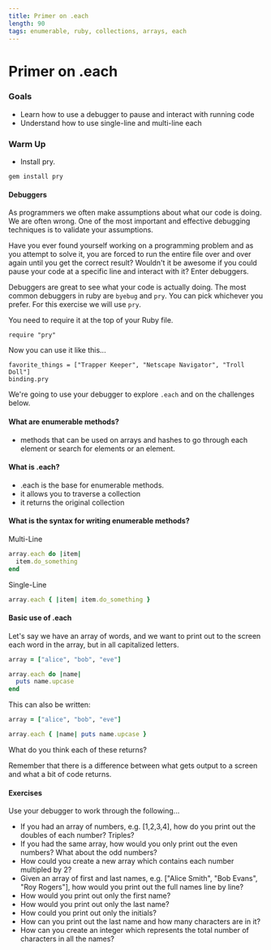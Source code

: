 ```yaml
---
title: Primer on .each
length: 90
tags: enumerable, ruby, collections, arrays, each
---
```


# Primer on .each

### Goals

* Learn how to use a debugger to pause and interact with running code
* Understand how to use single-line and multi-line each

### Warm Up

* Install pry.

`gem install pry`



#### Debuggers

As programmers we often make assumptions about what our code is doing. We are often wrong. One of the most important and effective debugging techniques is to validate your assumptions.

Have you ever found yourself working on a programming problem and as you attempt to solve it, you are forced to run the entire file over and over again until you get the correct result? Wouldn't it be awesome if you could pause your code at a specific line and interact with it? Enter debuggers.

Debuggers are great to see what your code is actually doing. The most common debuggers in ruby are `byebug` and `pry`. You can pick whichever you prefer. For this exercise we will use `pry`.


You need to require it at the top of your Ruby file.

```
require "pry"
```

Now you can use it like this...

```
favorite_things = ["Trapper Keeper", "Netscape Navigator", "Troll Doll"]
binding.pry
```

We're going to use your debugger to explore `.each` and on the challenges below.

#### What are enumerable methods?

* methods that can be used on arrays and hashes to go through each element or
search for elements or  an element.

#### What is .each?

* .each is the base for enumerable methods.
* it allows you to traverse a collection
* it returns the original collection

#### What is the syntax for writing enumerable methods?
Multi-Line
```ruby
array.each do |item|
  item.do_something
end
```
Single-Line
```ruby
array.each { |item| item.do_something }
```

#### Basic use of .each

Let's say we have an array of words, and we want to print out to the screen
each word in the array, but in all capitalized letters.

```ruby
array = ["alice", "bob", "eve"]

array.each do |name|
  puts name.upcase
end
```
This can also be written:
```ruby
array = ["alice", "bob", "eve"]

array.each { |name| puts name.upcase }
```

What do you think each of these returns?

Remember that there is a difference between what gets output to a screen
and what a bit of code returns.

#### Exercises

Use your debugger to work through the following...

* If you had an array of numbers, e.g. [1,2,3,4], how do you print out the
doubles of each number? Triples?
* If you had the same array, how would you only print out the even numbers?
What about the odd numbers?
* How could you create a new array which contains each number multipled by 2?
* Given an array of first and last names, e.g. ["Alice Smith", "Bob Evans",
"Roy Rogers"],  how would you print out the full names line by line?
* How would you print out only the first name?
* How would you print out only the last name?
* How could you print out only the initials?
* How can you print out the last name and how many characters are in it?
* How can you create an integer which represents the total number of characters in all the names?
